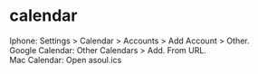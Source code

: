 # calendar
Iphone: Settings > Calendar > Accounts > Add Account > Other. \
Google Calendar: Other Calendars > Add. From URL. \
Mac Calendar: Open asoul.ics 
